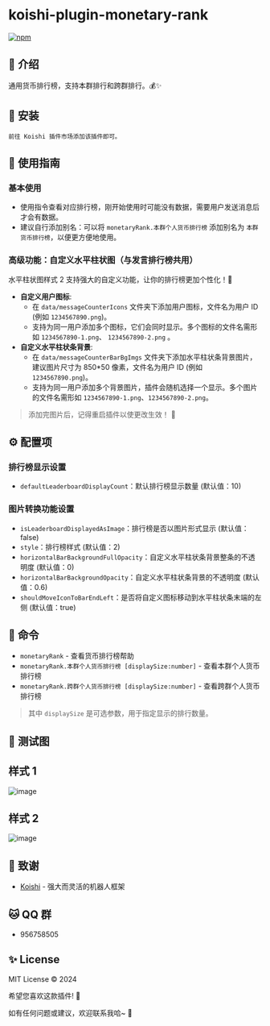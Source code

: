 # koishi-plugin-monetary-rank

[![npm](https://img.shields.io/npm/v/koishi-plugin-monetary-rank?style=flat-square)](https://www.npmjs.com/package/koishi-plugin-monetary-rank)

## 🎐 介绍

通用货币排行榜，支持本群排行和跨群排行。💰✨

## 🎉 安装

```
前往 Koishi 插件市场添加该插件即可。
```

## 🌈 使用指南

### 基本使用

- 使用指令查看对应排行榜，刚开始使用时可能没有数据，需要用户发送消息后才会有数据。
- 建议自行添加别名：可以将 `monetaryRank.本群个人货币排行榜` 添加别名为 `本群货币排行榜`，以便更方便地使用。

### 高级功能：自定义水平柱状图（与发言排行榜共用）

水平柱状图样式 2 支持强大的自定义功能，让你的排行榜更加个性化！🎨

* **自定义用户图标**:
  - 在 `data/messageCounterIcons` 文件夹下添加用户图标，文件名为用户 ID (例如 `1234567890.png`)。
  - 支持为同一用户添加多个图标，它们会同时显示。多个图标的文件名需形如  `1234567890-1.png`、 `1234567890-2.png` 。
* **自定义水平柱状条背景**:
  - 在 `data/messageCounterBarBgImgs` 文件夹下添加水平柱状条背景图片，建议图片尺寸为 850*50 像素，文件名为用户 ID (例如
    `1234567890.png`)。
  - 支持为同一用户添加多个背景图片，插件会随机选择一个显示。多个图片的文件名需形如 `1234567890-1.png`、`1234567890-2.png`。

> 添加完图片后，记得重启插件以使更改生效！ 🔄

## ⚙️ 配置项

### 排行榜显示设置

- `defaultLeaderboardDisplayCount`：默认排行榜显示数量 (默认值：10)

### 图片转换功能设置

- `isLeaderboardDisplayedAsImage`：排行榜是否以图片形式显示 (默认值：false)
- `style`：排行榜样式 (默认值：2)
- `horizontalBarBackgroundFullOpacity`：自定义水平柱状条背景整条的不透明度 (默认值：0)
- `horizontalBarBackgroundOpacity`：自定义水平柱状条背景的不透明度 (默认值：0.6)
- `shouldMoveIconToBarEndLeft`：是否将自定义图标移动到水平柱状条末端的左侧 (默认值：true)

## 🌼 命令

- `monetaryRank` - 查看货币排行榜帮助
- `monetaryRank.本群个人货币排行榜 [displaySize:number]` - 查看本群个人货币排行榜
- `monetaryRank.跨群个人货币排行榜 [displaySize:number]` - 查看跨群个人货币排行榜

> 其中 `displaySize` 是可选参数，用于指定显示的排行数量。

## 🌸 测试图

## 样式 1

![image](https://github.com/user-attachments/assets/68cad6c7-edeb-454a-9299-1ad70d66d83e)

## 样式 2

![image](https://github.com/user-attachments/assets/eb6bf930-12e7-450b-89de-2e07f678c66e)

## 🍧 致谢

* [Koishi](https://koishi.chat/) - 强大而灵活的机器人框架

## 🐱 QQ 群

- 956758505

## ✨ License

MIT License © 2024

希望您喜欢这款插件! 💫

如有任何问题或建议，欢迎联系我哈~ 🎈
